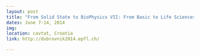 ```yaml
---
layout: post
title: "From Solid State to BioPhysics VII: From Basic to Life Sciences"
dates: June 7-14, 2014
img: 
location: cavtat, Croatia
link: http://dubrovnik2014.epfl.ch/

---
```


